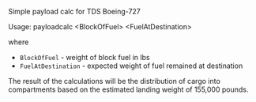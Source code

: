 Simple payload calc for TDS Boeing-727

Usage: payloadcalc \<BlockOfFuel> \<FuelAtDestination>

where
* `BlockOfFuel` - weight of block fuel in lbs
* `FuelAtDestination` - expected weight of fuel remained at destination

The result of the calculations will be the distribution of cargo into compartments based on the estimated landing weight of 155,000 pounds.